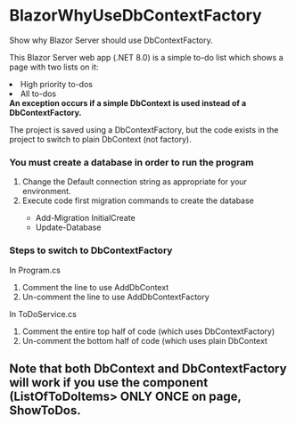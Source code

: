 # BlazorWhyUseDbContextFactory
Show why Blazor Server should use DbContextFactory. 

This Blazor Server web app (.NET 8.0) is a simple to-do list which shows a page with two lists on it:
<li>High priority to-dos</li>
<li>All to-dos</li>
<strong>An exception occurs if a simple DbContext is used instead of a DbContextFactory.</strong>

The project is saved using a DbContextFactory, but the code exists in the project to switch to plain DbContext (not factory).
<h3>You must create a database in order to run the program</h3>
<ol>
  <li>Change the Default connection string as appropriate for your environment.</li>
  <li>Execute code first migration commands to create the database</li>
  <ul>
    <li>Add-Migration InitialCreate</li>
    <li>Update-Database</li>
  </ul>
</ol>
<h3>Steps to switch to DbContextFactory</h3>
In Program.cs
<ol>
  <li>Comment the line to use AddDbContext</li>
  <li>Un-comment the line to use AddDbContextFactory</li>
</ol>
In ToDoService.cs
<ol>
  <li>Comment the entire top half of code (which uses DbContextFactory)</li>
<li>Un-comment the bottom half of code (which uses plain DbContext</li>
</ol>

<h2>Note that both DbContext and DbContextFactory will work if you use the component (ListOfToDoItems> ONLY ONCE on page, ShowToDos.</h2>
